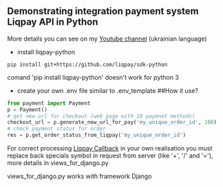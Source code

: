 ## Demonstrating integration payment system Liqpay API in Python
More details you can see on my [Youtube channel](https://youtu.be/P6kZQHvHsPU) (ukrainian language) 
-   install liqpay-python
```
pip install git+https://github.com/liqpay/sdk-python
```
comand 'pip install liqpay-python' doesn't work for python 3 

-   create your own .env file similar to .env_template
##How it use?
```python
from payment import Payment
p = Payment()
# get new url for checkout (web page with 10 paymnet methods) 
checkout_url = p.generate_new_url_for_pay('my_unique_order_id', 100)
# check payment status for order
res = p.get_order_status_from_liqpay('my_unique_order_id')

```
For correct processing [Liqpay Callback](https://www.liqpay.ua/documentation/uk/api/callback) in your own realisation 
you must replace back specials symbol in request from 
server (like '+', '/' and '='), more details in views_for_django.py

views_for_django.py works with framework Django